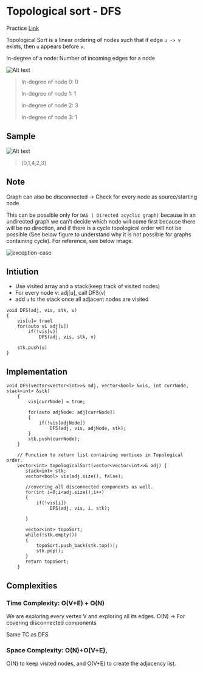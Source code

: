 # Topological sort - DFS

Practice [Link](https://www.geeksforgeeks.org/problems/topological-sort/1)

Topological Sort is a linear ordering of nodes such that if edge `u -> v` exists, then `u` appears before `v`.

In-degree of a node: Number of incoming edges for a node


![Alt text](/images/graph-h.png)
> In-degree of node 0: 0
>
> In-degree of node 1: 1
> 
> In-degree of node 2: 3
> 
> In-degree of node 3: 1

## Sample

![Alt text](/images/graph-f.png)
> [0,1,4,2,3]


## Note
Graph can also be disconnected -> Check for every node as source/starting node.


This can be possible only for `DAG ( Directed acyclic graph)` because in an undirected graph we can’t decide which node will come first because there will be no direction, and if there is a cycle topological order will not be possible (See below figure to understand why it is not possible for graphs containing cycle). For reference, see below image.



![exception-case](/images/graph-g.png)

## Intiution

- Use visited array and a stack(keep track of visited nodes)
- For every node v: adj[u], call DFS(v)
- add ```u``` to the stack once all adjacent nodes are visited


```
void DFS(adj, vis, stk, u)
{
    vis[u]= truel
    for(auto vL adj[u])
        if(!vis[v])
            DFS(adj, vis, stk, v)

    stk.push(u)
}
```
  


## Implementation

```
void DFS(vector<vector<int>>& adj, vector<bool> &vis, int currNode, stack<int> &stk)
    {
        vis[currNode] = true;
        
        for(auto adjNode: adj[currNode])
        {
            if(!vis[adjNode])
                DFS(adj, vis, adjNode, stk);
        }
        stk.push(currNode);
    }
  
    // Function to return list containing vertices in Topological order.
    vector<int> topologicalSort(vector<vector<int>>& adj) {
       stack<int> stk;
       vector<bool> vis(adj.size(), false);

       //covering all disconnected components as well.
       for(int i=0;i<adj.size();i++)
       {
           if(!vis[i])
                DFS(adj, vis, i, stk);

       }
       
       vector<int> topoSort;
       while(!stk.empty())
       {
           topoSort.push_back(stk.top());
           stk.pop();
       }
       return topoSort;
    }

```


## Complexities

### Time Complexity: O(V+E) + O(N)
We are exploring every vertex V and exploring all its edges. 
O(N) -> For covering disconnected components

Same TC as DFS



### Space Complexity: O(N)+O(V+E), 
O(N) to keep visited nodes, and O(V+E) to create the adjacency list.